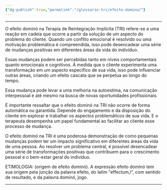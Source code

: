 ```yaml
---
{"dg-publish":true,"permalink":"/glossario-tri/efeito-domino/"}
---
```


---

O efeito dominó na Terapia de Reintegração Implícita (TRI) refere-se a uma reação em cadeia que ocorre a partir da solução de um aspecto do problema do cliente. Quando um conflito emocional é resolvido ou uma motivação problemática é compreendida, isso pode desencadear uma série de mudanças positivas em diferentes áreas da vida do indivíduo.

Essas mudanças podem ser percebidas tanto em níveis comportamentais quanto emocionais e cognitivos. À medida que o cliente experimenta uma transformação em um aspecto específico de sua vida, isso pode influenciar outras áreas, criando um efeito cascata que se perpetua ao longo do tempo.

Essa mudança pode levar a uma melhoria na autoestima, na comunicação interpessoal e até mesmo na busca de novas oportunidades profissionais.

É importante ressaltar que o efeito dominó na TRI não ocorre de forma automática ou garantida. Depende do engajamento e da disposição do cliente em explorar e trabalhar os aspectos problemáticos de sua vida. E o terapeuta desempenha um papel fundamental ao facilitar ao cliente esse processo de mudança.

O efeito dominó na TRI é uma poderosa demonstração de como pequenas mudanças podem ter um impacto significativo em diferentes áreas da vida de uma pessoa. Ao resolver um problema central, é possível desencadear uma série de transformações positivas que contribuem para o crescimento pessoal e o bem-estar geral do indivíduo.

ETIMOLOGIA:
(origem de efeito dominó). 
A expressão efeito dominó tem sua origem pela junção da palavra efeito, do latim "effectum,i", com sentido de resultado, e da palavra dominó, jogo.

----



